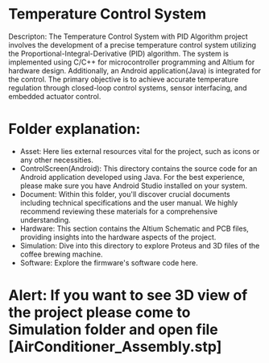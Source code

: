 # Temperature Control System
Descripton: The Temperature Control System with PID Algorithm project involves the development of a precise temperature control system utilizing the Proportional-Integral-Derivative (PID) algorithm. The system is implemented using C/C++ for microcontroller programming and Altium for hardware design. Additionally, an Android application(Java) is integrated for the control. The primary objective is to achieve accurate temperature regulation through closed-loop control systems, sensor interfacing, and embedded actuator control.
# Folder explanation:
* Asset: Here lies external resources vital for the project, such as icons or any other necessities.
* ControlScreen(Android): This directory contains the source code for an Android application developed using Java. For the best experience, please make sure you have Android Studio installed on your system.
* Document: Within this folder, you'll discover crucial documents including technical specifications and the user manual. We highly recommend reviewing these materials for a comprehensive understanding.
* Hardware: This section contains the Altium Schematic and PCB files, providing insights into the hardware aspects of the project.
* Simulation: Dive into this directory to explore Proteus and 3D files of the coffee brewing machine.
* Software: Explore the firmware's software code here.
# Alert: If you want to see 3D view of the project please come to Simulation folder and open file [AirConditioner_Assembly.stp]
